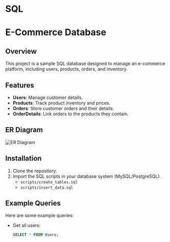 # SQL
# E-Commerce Database

## Overview
This project is a sample SQL database designed to manage an e-commerce platform, including users, products, orders, and inventory.

## Features
- **Users**: Manage customer details.
- **Products**: Track product inventory and prices.
- **Orders**: Store customer orders and their details.
- **OrderDetails**: Link orders to the products they contain.

## ER Diagram
![ER Diagram]([diagrams/er_diagram.png](https://github.com/AishwaryaWAnkhade01/SQL/blob/main/E-Commerece.png))

## Installation
1. Clone the repository.
2. Import the SQL scripts in your database system (MySQL/PostgreSQL).
   - `scripts/create_tables.sql`
   - `scripts/insert_data.sql`

## Example Queries
Here are some example queries:
- Get all users:
  ```sql
  SELECT * FROM Users;
